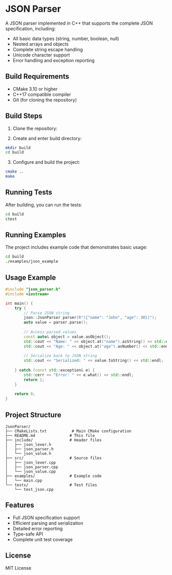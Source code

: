 # JSON Parser

A JSON parser implemented in C++ that supports the complete JSON specification, including:

- All basic data types (string, number, boolean, null)
- Nested arrays and objects
- Complete string escape handling
- Unicode character support
- Error handling and exception reporting

## Build Requirements

- CMake 3.10 or higher
- C++17 compatible compiler
- Git (for cloning the repository)

## Build Steps

1. Clone the repository:

2. Create and enter build directory:
```bash
mkdir build
cd build
```

3. Configure and build the project:
```bash
cmake ..
make
```

## Running Tests

After building, you can run the tests:
```bash
cd build
ctest
```

## Running Examples

The project includes example code that demonstrates basic usage:
```bash
cd build
./examples/json_example
```

## Usage Example

```cpp
#include "json_parser.h"
#include <iostream>

int main() {
    try {
        // Parse JSON string
        json::JsonParser parser(R"({"name": "John", "age": 30})");
        auto value = parser.parse();
        
        // Access parsed values
        const auto& object = value.asObject();
        std::cout << "Name: " << object.at("name").asString() << std::endl;
        std::cout << "Age: " << object.at("age").asNumber() << std::endl;
        
        // Serialize back to JSON string
        std::cout << "Serialized: " << value.toString() << std::endl;
        
    } catch (const std::exception& e) {
        std::cerr << "Error: " << e.what() << std::endl;
        return 1;
    }
    
    return 0;
}
```

## Project Structure

```
JsonParser/
├── CMakeLists.txt           # Main CMake configuration
├── README.md               # This file
├── include/                # Header files
│   ├── json_lexer.h
│   ├── json_parser.h
│   └── json_value.h
├── src/                    # Source files
│   ├── json_lexer.cpp
│   ├── json_parser.cpp
│   └── json_value.cpp
├── examples/               # Example code
│   └── main.cpp
└── tests/                  # Test files
    └── test_json.cpp
```

## Features

- Full JSON specification support
- Efficient parsing and serialization
- Detailed error reporting
- Type-safe API
- Complete unit test coverage

## License

MIT License 
